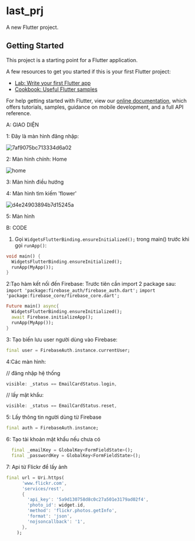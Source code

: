 # last_prj

A new Flutter project.

## Getting Started

This project is a starting point for a Flutter application.

A few resources to get you started if this is your first Flutter project:

- [Lab: Write your first Flutter app](https://flutter.dev/docs/get-started/codelab)
- [Cookbook: Useful Flutter samples](https://flutter.dev/docs/cookbook)

For help getting started with Flutter, view our
[online documentation](https://flutter.dev/docs), which offers tutorials,
samples, guidance on mobile development, and a full API reference.

A: GIAO DIỆN

1: Đây là màn hình đăng nhập:

![7af9075bc713334d6a02](https://user-images.githubusercontent.com/62504531/121232545-ec126480-c8bb-11eb-820c-06d0b19df127.jpg)

2: Màn hình chính: Home

![home](https://user-images.githubusercontent.com/62504531/121235285-e36f5d80-c8be-11eb-8341-137c0dde57f8.jpg)

3: Màn hình điều hướng

4: Màn hình tìm kiếm 'flower'

![d4e24903894b7d15245a](https://user-images.githubusercontent.com/62504531/121235324-eec28900-c8be-11eb-9cef-9012bb8908e9.jpg)

5: Màn hình 

B: CODE

1. Gọi `WidgetsFlutterBinding.ensureInitialized();` trong main() trước khi gọi `runApp()`:

```dart
void main() {
  WidgetsFlutterBinding.ensureInitialized();
  runApp(MyApp());
}
```

2:Tạo hàm kết nối đến Firebase: Trước tiên cần import 2 package sau:
`import 'package:firebase_auth/firebase_auth.dart';`
`import 'package:firebase_core/firebase_core.dart';`

```dart
Future main() async{
  WidgetsFlutterBinding.ensureInitialized();
  await Firebase.initializeApp();
  runApp(MyApp());
}
```

3: Tạo biến lưu user người dùng vào Firebase:
```dart
final user = FirebaseAuth.instance.currentUser;
```

4:Các màn hình: 

// đăng nhập hệ thống
```dart
visible: _status == EmailCardStatus.login,
```
// lấy mật khẩu:
```dart
visible: _status == EmailCardStatus.reset,
```

5: Lấy thông tin người dùng từ Firebase
```dart
final auth = FirebaseAuth.instance;
```

6: Tạo tài khoản mật khẩu nếu chưa có
```dart
  final _emailKey = GlobalKey<FormFieldState>();
  final _passwordKey = GlobalKey<FormFieldState>();
```

7: Api từ Flickr để lấy ảnh
```dart
final url = Uri.https(
      'www.flickr.com',
      'services/rest',
      {
        'api_key': '5a9d130758d8c0c27a501e3179ad02f4',
        'photo_id': widget.id,
        'method': 'flickr.photos.getInfo',
        'format': 'json',
        'nojsoncallback': '1',
      },
    );
```



